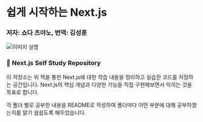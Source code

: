# 쉽게 시작하는 Next.js

### 저자: 쇼다 츠야노, 번역: 김성훈

![이미지 설명](https://contents.kyobobook.co.kr/sih/fit-in/458x0/pdt/480D241221150.jpg)


### 📘 Next.js Self Study Repository

이 저장소는 위 책을 통한 Next.js에 대한 학습 내용을 정리하고 실습한 코드를 저장하는 공간입니다. Next.js의 핵심 개념과 다양한 기능을 직접 구현해보면서 익히는 것을 목표로 합니다.

각 폴더 별로 공부한 내용을 README로 작성하여
폴더마다 어떤 부분에 대해 공부하였는지를 알기 쉽쉽도록 해두었습니다.